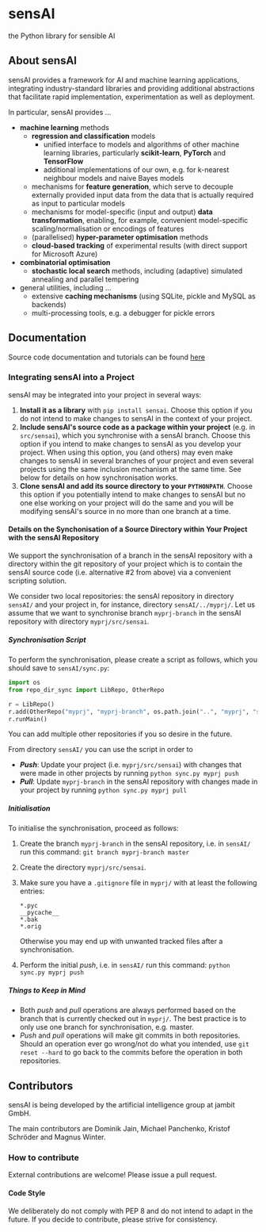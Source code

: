 # sensAI

the Python library for sensible AI 

## About sensAI

sensAI provides a framework for AI and machine learning applications, integrating industry-standard libraries and providing additional abstractions that facilitate rapid implementation, experimentation as well as deployment. 

In particular, sensAI provides ...

* **machine learning** methods
  * **regression and classification** models
    * unified interface to models and algorithms of other machine learning libraries, particularly **scikit-learn**, **PyTorch** and **TensorFlow**
    * additional implementations of our own, e.g. for k-nearest neighbour models and naive Bayes models
  * mechanisms for **feature generation**, which serve to decouple externally provided input data from the data that is actually required as input to particular models
  * mechanisms for model-specific (input and output) **data transformation**, enabling, for example, convenient model-specific scaling/normalisation or encodings of features
  * (parallelised) **hyper-parameter optimisation** methods
  * **cloud-based tracking** of experimental results (with direct support for Microsoft Azure)
* **combinatorial optimisation**
  * **stochastic local search** methods, including (adaptive) simulated annealing and parallel tempering
* general utilities, including ...
  * extensive **caching mechanisms** (using SQLite, pickle and MySQL as backends)
  * multi-processing tools, e.g. a debugger for pickle errors

## Documentation

Source code documentation and tutorials can be found [here](https://sensai.readthedocs.io/)

### Integrating sensAI into a Project

sensAI may be integrated into your project in several ways: 

1. **Install it as a library** with `pip install sensai`.
   Choose this option if you do not intend to make changes to sensAI in the context of your project.
2. **Include sensAI's source code as a package within your project** (e.g. in `src/sensai`), which you synchronise with a sensAI branch.
   Choose this option if you intend to make changes to sensAI as you develop your project. When using this option, you (and others) may even make changes to sensAI in several branches of your project and even several projects using the same inclusion mechanism at the same time.
   See below for details on how synchronisation works.
3. **Clone sensAI and add its source directory to your `PYTHONPATH`**.
   Choose this option if you potentially intend to make changes to sensAI but no one else working on your project will do the same and you will be modifying sensAI's source in no more than one branch at a time.

#### Details on the Synchonisation of a Source Directory within Your Project with the sensAI Repository

We support the synchronisation of a branch in the sensAI repository with a directory within the git repository of your project which is to contain the sensAI source code (i.e. alternative #2 from above) via a convenient scripting solution.

We consider two local repositories: the sensAI repository in directory `sensAI/` and your project in, for instance, directory `sensAI/../myprj/`. Let us assume that we want to synchronise branch `myprj-branch` in the sensAI repository with directory `myprj/src/sensai`.

##### Synchronisation Script

To perform the synchronisation, please create a script as follows, which you should save to `sensAI/sync.py`:

```python
import os
from repo_dir_sync import LibRepo, OtherRepo

r = LibRepo()
r.add(OtherRepo("myprj", "myprj-branch", os.path.join("..", "myprj", "src", "sensai")))
r.runMain()
```

You can add multiple other repositories if you so desire in the future.

From directory `sensAI/` you can use the script in order to 

* ***Push***: Update your project (i.e. `myprj/src/sensai`) with changes that were made in other projects by running `python sync.py myprj push`
* ***Pull***: Update `myprj-branch` in the sensAI repository with changes made in your project by running `python sync.py myprj pull`

##### Initialisation

To initialise the synchronisation, proceed as follows:

1. Create the branch `myprj-branch` in the sensAI repository, i.e. in `sensAI/` run this command:
   `git branch myprj-branch master`
2. Create the directory `myprj/src/sensai`.
3. Make sure you have a `.gitignore` file in `myprj/` with at least the following entries:

       *.pyc
       __pycache__
       *.bak
       *.orig
  
   Otherwise you may end up with unwanted tracked files after a synchronisation.
4. Perform the initial *push*, i.e. in `sensAI/` run this command:
   `python sync.py myprj push`

##### Things to Keep in Mind

* Both *push* and *pull* operations are always performed based on the branch that is currently checked out in `myprj/`. The best practice is to only use one branch for synchronisation, e.g. master.
* *Push* and *pull* operations will make git commits in both repositories. Should an operation ever go wrong/not do what you intended, use `git reset --hard` to go back to the commits before the operation in both repositories.

## Contributors

sensAI is being developed by the artificial intelligence group at jambit GmbH.

The main contributors are Dominik Jain, Michael Panchenko, Kristof Schröder and Magnus Winter.

### How to contribute 

External contributions are welcome! Please issue a pull request.

#### Code Style

We deliberately do not comply with PEP 8 and do not intend to adapt in the future. 
If you decide to contribute, please strive for consistency.